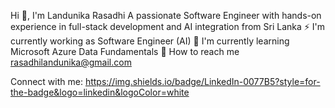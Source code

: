 Hi 👋, I'm Landunika Rasadhi
A passionate Software Engineer with hands-on experience in full-stack development and AI integration from Sri Lanka
⚡ I'm currently working as Software Engineer (AI)
🔭 I'm currently learning Microsoft Azure Data Fundamentals
📧 How to reach me rasadhilandunika@gmail.com

Connect with me:
https://img.shields.io/badge/LinkedIn-0077B5?style=for-the-badge&logo=linkedin&logoColor=white
